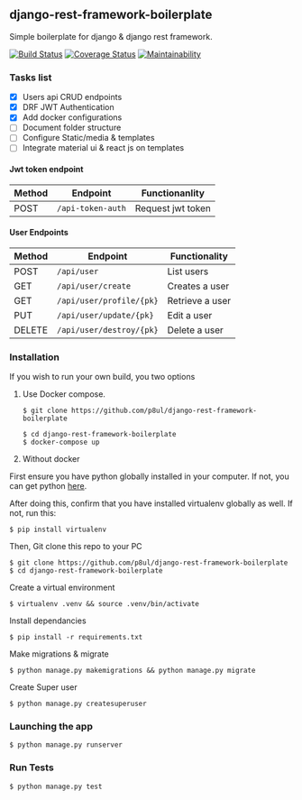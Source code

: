 ## django-rest-framework-boilerplate
Simple boilerplate for django & django rest framework.

[![Build Status](https://travis-ci.org/p8ul/stackoverflow-lite-client.svg?branch=develop)](https://travis-ci.org/p8ul/stackoverflow-lite-client)
[![Coverage Status](https://coveralls.io/repos/github/p8ul/django-rest-framework-boilerplate/badge.svg?branch=master)](https://coveralls.io/github/p8ul/django-rest-framework-boilerplate?branch=master)
[![Maintainability](https://api.codeclimate.com/v1/badges/e066442f75f4bc3f5269/maintainability)](https://codeclimate.com/github/p8ul/django-rest-framework-boilerplate/maintainability)

### Tasks list
- [x] Users api CRUD endpoints
- [x] DRF JWT Authentication
- [x] Add docker configurations
- [ ] Document folder structure
- [ ] Configure Static/media & templates
- [ ] Integrate material ui & react js on templates
 
#### Jwt token endpoint
Method | Endpoint | Functionanlity
--- | --- | ---
POST | `/api-token-auth` | Request jwt token

#### User Endpoints

Method | Endpoint | Functionality
--- | --- | ---
POST | `/api/user` | List users
GET | `/api/user/create` | Creates a user
GET | `/api/user/profile/{pk}` | Retrieve a user
PUT | `/api/user/update/{pk}` | Edit a user
DELETE | `/api/user/destroy/{pk}` | Delete a user


### Installation 
If you wish to run your own build, you two options
 1. Use Docker compose.
    
    `$ git clone https://github.com/p8ul/django-rest-framework-boilerplate`
    
    `$ cd django-rest-framework-boilerplate`    
    `$ docker-compose up`
 
 2. Without docker
 
First ensure you have python globally installed in your computer. If not, you can get python [here](python.org).

After doing this, confirm that you have installed virtualenv globally as well. If not, run this:

    $ pip install virtualenv
Then, Git clone this repo to your PC

    $ git clone https://github.com/p8ul/django-rest-framework-boilerplate
    $ cd django-rest-framework-boilerplate
Create a virtual environment

    $ virtualenv .venv && source .venv/bin/activate
Install dependancies

    $ pip install -r requirements.txt
Make migrations & migrate

    $ python manage.py makemigrations && python manage.py migrate
Create Super user
    
    $ python manage.py createsuperuser

### Launching the app
    $ python manage.py runserver

### Run Tests
    $ python manage.py test

